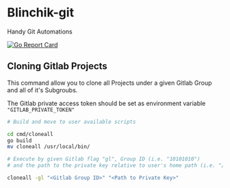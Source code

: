 # Blinchik-git
Handy Git Automations

[![Go Report Card](https://goreportcard.com/badge/github.com/blinchik/git)](https://goreportcard.com/report/github.com/blinchik/git)

## Cloning Gitlab Projects

This command allow you to clone all Projects under a given Gitlab Group and all of it's Subgroubs. 

The Gitlab private access token should be set as environment variable `"GITLAB_PRIVATE_TOKEN"`


```sh
# Build and move to user available scripts

cd cmd/cloneall
go build
mv cloneall /usr/local/bin/

# Execute by given Gitlab flag "gl", Group ID (i.e. "10101010") 
# and the path to the private key relative to user's home path (i.e. "/.ssh/id_rsa")

cloneall -gl "<Gitlab Group ID>" "<Path to Private Key>"
```



